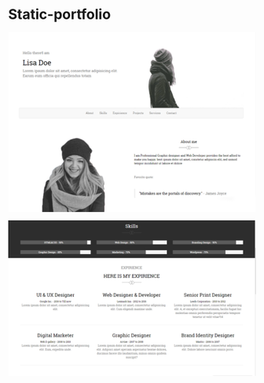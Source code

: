# Static-portfolio


![Landing](/images/screenshots/lisadoe1.png "About")


![Skills](/images/screenshots/lisadoe2.png "Skills")
